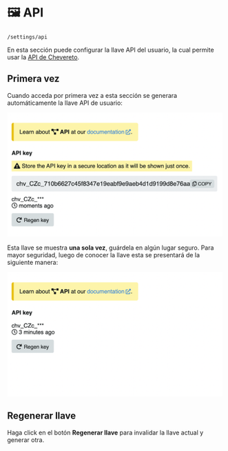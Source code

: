 # 🖼 API

`/settings/api`

En esta sección puede configurar la llave API del usuario, la cual permite usar la [API de Chevereto](https://v4-docs.chevereto.com/developer/api/api-v1.html).

## Primera vez

Cuando acceda por primera vez a esta sección se generara automáticamente la llave API de usuario:

<img class="media-screen" src="../../src/manual/settings/account/API.png" width="500"/>

Esta llave se muestra **una sola vez**, guárdela en algún lugar seguro. Para mayor seguridad, luego de conocer la llave esta se presentará de la siguiente manera:

<img class="media-screen" src="../../src/manual/settings/account/APIOC.png" width="500"/>

## Regenerar llave

Haga click en el botón **Regenerar llave** para invalidar la llave actual y generar otra.

<!-- <img class="media-screen" src="../../src/manual/settings/account/set-api.png" width="500"/> -->
